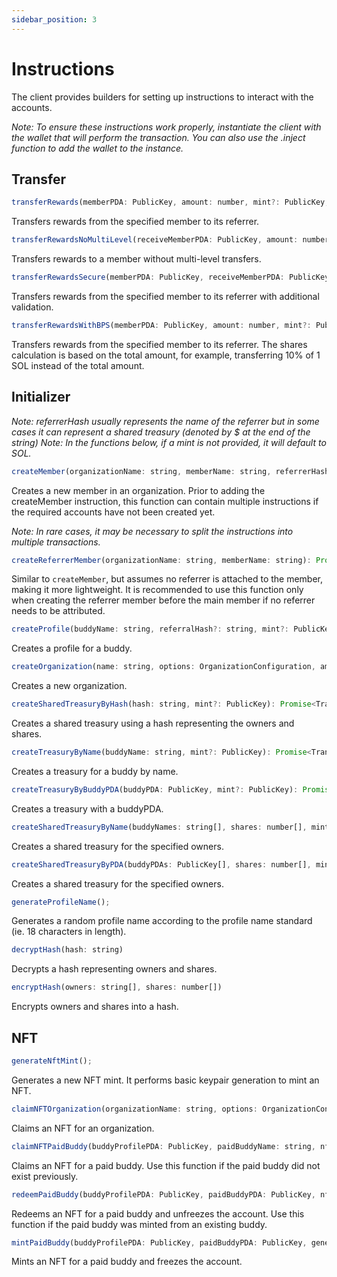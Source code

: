 ```yaml
---
sidebar_position: 3
---
```


# Instructions

The client provides builders for setting up instructions to interact with the accounts.

_Note: To ensure these instructions work properly, instantiate the client with the wallet that will perform the transaction. You can also use the .inject function to add the wallet to the instance._

## Transfer

```javascript
transferRewards(memberPDA: PublicKey, amount: number, mint?: PublicKey, allowMultiLevel: boolean = true): Promise<TransactionInstruction[]>
```

Transfers rewards from the specified member to its referrer.

```javascript
transferRewardsNoMultiLevel(receiveMemberPDA: PublicKey, amount: number, mint?: PublicKey): Promise<TransactionInstruction[]>
```

Transfers rewards to a member without multi-level transfers.

```javascript
transferRewardsSecure(memberPDA: PublicKey, receiveMemberPDA: PublicKey, amount: number, mint?: PublicKey, allowMultiLevel: boolean = true): Promise<TransactionInstruction[]>
```

Transfers rewards from the specified member to its referrer with additional validation.

```javascript
transferRewardsWithBPS(memberPDA: PublicKey, amount: number, mint?: PublicKey, allowMultiLevel: boolean = true): Promise<TransactionInstruction[]>
```

Transfers rewards from the specified member to its referrer. The shares calculation is based on the total amount, for example, transferring 10% of 1 SOL instead of the total amount.

## Initializer

_Note: referrerHash usually represents the name of the referrer but in some cases it can represent a shared treasury (denoted by $ at the end of the string)_
_Note: In the functions below, if a mint is not provided, it will default to SOL._

```javascript
createMember(organizationName: string, memberName: string, referrerHash?: string): Promise<TransactionInstruction[]>
```

Creates a new member in an organization. Prior to adding the createMember instruction, this function can contain multiple instructions if the required accounts have not been created yet.

_Note: In rare cases, it may be necessary to split the instructions into multiple transactions._

```javascript
createReferrerMember(organizationName: string, memberName: string): Promise<TransactionInstruction>
```

Similar to `createMember`, but assumes no referrer is attached to the member, making it more lightweight. It is recommended to use this function only when creating the referrer member before the main member if no referrer needs to be attributed.

```javascript
createProfile(buddyName: string, referralHash?: string, mint?: PublicKey): Promise<TransactionInstruction[]>
```

Creates a profile for a buddy.

```javascript
createOrganization(name: string, options: OrganizationConfiguration, ambassadorName?: string): Promise<TransactionInstruction>
```

Creates a new organization.

```javascript
createSharedTreasuryByHash(hash: string, mint?: PublicKey): Promise<TransactionInstruction>
```

Creates a shared treasury using a hash representing the owners and shares.

```javascript
createTreasuryByName(buddyName: string, mint?: PublicKey): Promise<TransactionInstruction>
```

Creates a treasury for a buddy by name.

```javascript
createTreasuryByBuddyPDA(buddyPDA: PublicKey, mint?: PublicKey): Promise<TransactionInstruction>
```

Creates a treasury with a buddyPDA.

```javascript
createSharedTreasuryByName(buddyNames: string[], shares: number[], mint?: PublicKey): Promise<TransactionInstruction>
```

Creates a shared treasury for the specified owners.

```javascript
createSharedTreasuryByPDA(buddyPDAs: PublicKey[], shares: number[], mint?: PublicKey): Promise<TransactionInstruction>
```

Creates a shared treasury for the specified owners.

```javascript
generateProfileName();
```

Generates a random profile name according to the profile name standard (ie. 18 characters in length).

```javascript
decryptHash(hash: string)
```

Decrypts a hash representing owners and shares.

```javascript
encryptHash(owners: string[], shares: number[])
```

Encrypts owners and shares into a hash.

## NFT

```javascript
generateNftMint();
```

Generates a new NFT mint. It performs basic keypair generation to mint an NFT.

```javascript
claimNFTOrganization(organizationName: string, options: OrganizationConfiguration, nftMint: PublicKey)
```

Claims an NFT for an organization.

```javascript
claimNFTPaidBuddy(buddyProfilePDA: PublicKey, paidBuddyName: string, nftMint: PublicKey)
```

Claims an NFT for a paid buddy. Use this function if the paid buddy did not exist previously.

```javascript
redeemPaidBuddy(buddyProfilePDA: PublicKey, paidBuddyPDA: PublicKey, nftMint: PublicKey)
```

Redeems an NFT for a paid buddy and unfreezes the account. Use this function if the paid buddy was minted from an existing buddy.

```javascript
mintPaidBuddy(buddyProfilePDA: PublicKey, paidBuddyPDA: PublicKey, generatedMintAddress: PublicKey)
```

Mints an NFT for a paid buddy and freezes the account.
